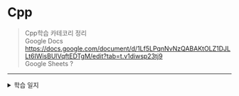 # Cpp
>Cpp학습 카테코리 정리<br>
>Google Docs      https://docs.google.com/document/d/1Lf5LPqnNvNzQABAKtOLZ1DJLLt6IWisBUlVqftEDTgM/edit?tab=t.v1diwsp23tj9 <br>
>Google Sheets    ? <br>
 ------------
 <details>
  <summary>학습 일지</summary>
> *2025-08-22 const 함수에 대해 <br>
 ------------
> *2025-08-23 상속(Inheritance) <br>
> *상속에 들어가기에 앞서, 상속의 문법적인 이해 <br>
 ------------
> *2025-08-24 일요일 <br>
------------
>*2025-08-25 상속(Inheritance) <br>
> *protected 선언과 세 가지 형태의 상속, 상속을 위한 조건, OOP 단계별 프로젝트 05 <br>
------------
>*2025-08-26 객체 포인터의 참조관계 <br>
>*객체 포인터 변수, 함수 오버라이딩, IS-A, HAS-A <br>
------------
>*2025-08-27 가상함수(Virtual Function) <br>
>*가상함수, 가상소멸자와 참조자의 참조 가능성, Employee 예제와 문제, Employee 1-4, Quiz에 대한 분석 <br>
------------
 </details>
